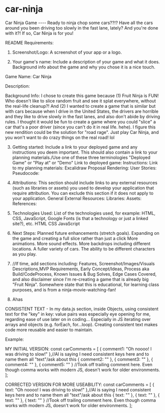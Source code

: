# car-ninja
Car Ninja Game ---- Ready to ninja chop some cars??!? Have all the cars around you been driving too slowly in the fast lane, lately? And you're done with it?! If so, Car Ninja is for you!

README Requirements:

1. Screenshot/Logo: A screenshot of your app or a logo.

2. Your game's name: Include a description of your game and what it does. Background info about the game and why you chose it is a nice touch.

Game Name: Car Ninja

Description:

Background Info: I chose to create this game because (1) Fruit Ninja is FUN! Who doesn't like to slice random fruit and see it splat everywhere, without the real-life cleanup?! And (2) I wanted to create a game that is similar but with cars because when I drive in the United States, the drivers are horrible and they like to drive slowly in the fast lanes, and also don't abide by driving rules. I thought it would be fun to create a game where you could "slice" a car that's a poor driver (since you can't do it in real life. hehe). I figure this new rendition could be the solution for "road rage". Just play Car Ninja, and you won't want to do crazy things on the real road! lol

3. Getting started: Include a link to your deployed game and any instructions you deem important. This should also contain a link to your planning materials./Use one of these three terminologies "Deployed Game" or "Play at" or "Demo"
Link to deployed game:
Instructions: 
Link to my planning materials:
Excalidraw Proposal Rendering:
User Stories:
Pseudocode:

4. Attributions: This section should include links to any external resources (such as libraries or assets) you used to develop your application that require attribution. You can exclude this section if it does not apply to your application.
General External Resources:
Libraries: 
Assets:
References:

5. Technologies Used: List of the technologies used, for example: HTML, CSS, JavaScript, Google Fonts (is that a technology or just a linked site?), etc.
HTML
CSS
JavaScript

6. Next Steps: Planned future enhancements (stretch goals).
Expanding on the game and creating a full slice rather than just a click
More animations.
More sound effects.
More backdrops including different locations.
A fuller variety of cars.
The ability to be different characters as you play.


7. //If time, add sections including: Features, Screenshot/Images/Visuals Descriptions,MVP Requirements, Early Concept/Ideas, Process aka Build/CodeProcess, Known Issues & Bug Solves, Edge Cases Covered, and also disclaimer since I'm re-creating a game that is already big "Fruit Ninja". Somewhere state that this is educational, for learning class purposes, and is from a ninja-movie-watching-fan!

8. Ahas

CONSISTENT TEXT - In my data.js section, inside Objects, using consistent text for the "key" in key: value pairs was especially eye opening for me, regarding ease of use later on in coding... Especially in JS iterating over arrays and objects (e.g. forEach, for...loop). Creating consistent text makes code more reusable and easier to maintain.

Example: 

MY INITIAL VERSION:
const carComments = [
    { comment1: "Oh noooo! I was driving to slow!" },//AI is saying I need consistent keys here and to name them all "text"/ask about this
    { comment2: "" },
    { comment3: "" },
    { comment4: "" },
    { comment5: "" } //Took off trailing comment here. Even though comma works with modern JS, doesn't work for older environments.
];

CORRECTED VERSION FOR MORE USEABILITY:
const carComments = [
    { text: "Oh noooo! I was driving to slow!" },//AI is saying I need consistent keys here and to name them all "text"/ask about this
    { text: "" },
    { text: "" },
    { text: "" },
    { text: "" } //Took off trailing comment here. Even though comma works with modern JS, doesn't work for older environments.
];

